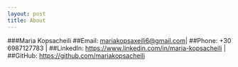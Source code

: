 ```yaml
---
layout: post
title: About
---
```


###Maria Kopsacheili 
##Email: mariakopsaxeili6@gmail.com| 
##Phone: +30 6987127783 | 
##LinkedIn: https://www.linkedin.com/in/maria-kopsacheili | 
##GitHub: https://github.com/mariakopsacheili
